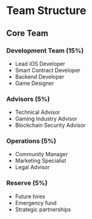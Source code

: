 # Team Structure

## Core Team

### Development Team (15%)
- Lead iOS Developer
- Smart Contract Developer
- Backend Developer
- Game Designer

### Advisors (5%)
- Technical Advisor
- Gaming Industry Advisor
- Blockchain Security Advisor

### Operations (5%)
- Community Manager
- Marketing Specialist
- Legal Advisor

### Reserve (5%)
- Future hires
- Emergency fund
- Strategic partnerships
